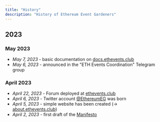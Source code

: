 ```yaml
---
title: "History"
description: "History of Ethereum Event Gardeners"
---
```


## 2023
### May 2023
- *May 7, 2023* - basic documentation on [docs.ethevents.club](https://docs.ethevents.club/)
- *May 6, 2023* - announced in the "ETH Events Coordination" Telegram group

### April 2023
- *April 22, 2023* - Forum deployed at [ethevents.club](https://ethevents.club)
- *April 6, 2023* - Twitter account [@EthereumEG](https://twitter.com/EthereumEG) was born
- *April 5, 2023* - simple website has been created (→ [about.ethevents.club](https://about.ethevents.club))
- *April 2, 2023* - first draft of the [Manifesto](/en/manifesto)